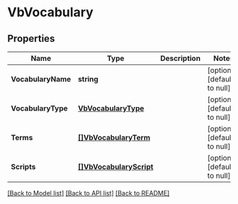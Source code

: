 # VbVocabulary

## Properties
Name | Type | Description | Notes
------------ | ------------- | ------------- | -------------
**VocabularyName** | **string** |  | [optional] [default to null]
**VocabularyType** | [**VbVocabularyType**](VbVocabularyType.md) |  | [optional] [default to null]
**Terms** | [**[]VbVocabularyTerm**](VbVocabularyTerm.md) |  | [optional] [default to null]
**Scripts** | [**[]VbVocabularyScript**](VbVocabularyScript.md) |  | [optional] [default to null]

[[Back to Model list]](../README.md#documentation-for-models) [[Back to API list]](../README.md#documentation-for-api-endpoints) [[Back to README]](../README.md)


